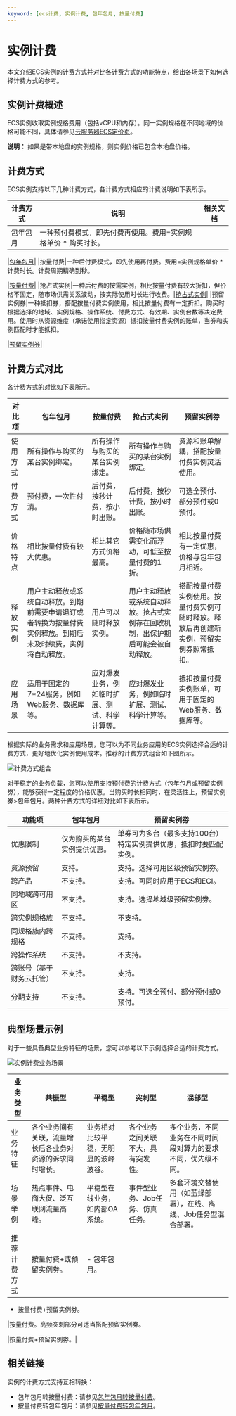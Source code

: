 ```yaml
---
keyword: [ecs计费, 实例计费, 包年包月, 按量付费]
---
```


# 实例计费

本文介绍ECS实例的计费方式并对比各计费方式的功能特点，给出各场景下如何选择计费方式的参考。

## 实例计费概述

ECS实例收取实例规格费用（包括vCPU和内存）。同一实例规格在不同地域的价格可能不同，具体请参见[云服务器ECS定价页](https://www.alibabacloud.com/product/ecs)。

**说明：** 如果是带本地盘的实例规格，则实例价格已包含本地盘价格。

## 计费方式

ECS实例支持以下几种计费方式，各计费方式相应的计费说明如下表所示。

|计费方式|说明|相关文档|
|----|--|----|
|包年包月|一种预付费模式，即先付费再使用。费用=实例规格单价 \* 购买时长。

|[包年包月](/intl.zh-CN/产品定价/计费方式/包年包月.md)|
|按量付费|一种后付费模式，即先使用再付费。费用=实例规格单价 \* 计费时长。计费周期精确到秒。

|[按量付费](/intl.zh-CN/产品定价/计费方式/按量付费.md)|
|抢占式实例|一种后付费的按需实例，相比按量付费有较大折扣，但价格不固定，随市场供需关系波动，按实际使用时长进行收费。|[抢占式实例](/intl.zh-CN/产品定价/计费方式/抢占式实例.md)|
|预留实例券|一种抵扣券，搭配按量付费实例使用，相比按量付费有一定折扣。购买时根据选择的地域、实例规格、操作系统、付费方式、有效期、实例台数等决定费用。使用时从资源维度（承诺使用指定资源）抵扣按量付费实例的账单，当券和实例匹配时才能抵扣。

|[预留实例券](/intl.zh-CN/产品定价/计费方式/预留实例券.md)|

## 计费方式对比

各计费方式的对比如下表所示。

|对比项|包年包月|按量付费|抢占式实例|预留实例劵|
|---|----|----|-----|-----|
|使用方式|所有操作与购买的某台实例绑定。|所有操作与购买的某台实例绑定。|所有操作与购买的某台实例绑定。|资源和账单解耦，搭配按量付费实例灵活使用。|
|付费方式|预付费，一次性付清。|后付费，按秒计费，按小时出账。|后付费，按秒计费，按小时出账。|可选全预付、部分预付或0预付。|
|价格特点|相比按量付费有较大优惠。|相比其它方式价格最高。|价格随市场供需变化而浮动，可低至按量付费的1折。|相比按量付费有一定优惠，价格与包年包月相近。|
|释放实例|用户主动释放或系统自动释放。到期前需要申请退订或者转换为按量付费实例释放。到期后未及时续费，实例将自动释放。|用户可以随时释放实例。|用户主动释放或系统自动释放。抢占式实例存在回收机制，出保护期后可能会被自动释放。|搭配按量付费实例使用。按量付费实例可随时释放。释放后再创建新实例，预留实例券照常抵扣。|
|应用场景|适用于固定的7\*24服务，例如Web服务、数据库等。|应对爆发业务，例如临时扩展、测试、科学计算等。|应对爆发业务，例如临时扩展、测试、科学计算等。|抵扣按量付费实例账单，可用于固定的Web服务、数据库等。|

根据实际的业务需求和应用场景，您可以为不同业务应用的ECS实例选择合适的计费方式，更好地优化实例使用成本。推荐的计费方式组合如下图所示。

![计费方式组合 ](https://static-aliyun-doc.oss-cn-hangzhou.aliyuncs.com/assets/img/zh-CN/5581631061/p171214.jpg)

对于稳定的业务负载，您可以使用支持预付费的计费方式（包年包月或预留实例劵），能够获得一定程度的价格优惠。当购买时长相同时，在灵活性上，预留实例劵\>包年包月。两种计费方式的详细对比如下表所示。

|功能项|包年包月|预留实例劵|
|---|----|-----|
|优惠限制|仅为购买的某台实例提供优惠。|单券可为多台（最多支持100台）特定实例提供优惠，抵扣时要匹配实例。|
|资源预留|支持。|支持。选择可用区级预留实例劵。|
|跨产品|不支持。|支持。可同时应用于ECS和ECI。|
|同地域跨可用区|不支持。|支持。选择地域级预留实例劵。|
|跨实例规格族|不支持。|不支持。|
|同规格族内跨规格|不支持。|支持。|
|跨操作系统|不支持。|不支持。|
|跨账号（基于财务云托管）|不支持。|支持。|
|分期支持|不支持。|支持。可选全预付、部分预付或0预付。|

## 典型场景示例

对于一些具备典型业务特征的场景，您可以参考以下示例选择合适的计费方式。

![实例计费业务场景](https://static-aliyun-doc.oss-cn-hangzhou.aliyuncs.com/assets/img/zh-CN/8475821061/p171036.png)

|业务类型|共振型|平稳型|突刺型|混部型|
|----|---|---|---|---|
|业务特征|各个业务间有关联，流量增长后各业务对资源的诉求同时增长。|业务相对比较平稳，无明显的波峰波谷。|各个业务之间关联不大，具有突发性。|多个业务，不同业务在不同时间段对算力的要求不同，优先级不同。|
|场景举例|热点事件、电商大促、泛互联网流量高峰。|平稳型在线业务，如内部OA系统。|事件型业务、Job任务、仿真任务。|多套环境交替使用（如蓝绿部署），在线、离线、Job任务型混合部署。|
|推荐计费方式|按量付费+或预留实例劵。|-   包年包月。
-   按量付费+预留实例劵。

|按量付费。高频突刺部分可适当搭配预留实例劵。

|按量付费+预留实例劵。|

## 相关链接

实例的计费方式支持互相转换：

-   包年包月转按量付费：请参见[包年包月转按量付费](/intl.zh-CN/产品定价/转换计费方式/包年包月转按量付费.md)。
-   按量付费转包年包月：请参见[按量付费转包年包月](/intl.zh-CN/产品定价/转换计费方式/按量付费转包年包月.md)。

